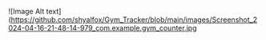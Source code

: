 
![Image Alt text](https://github.com/shyalfox/Gym_Tracker/blob/main/images/Screenshot_2024-04-16-21-48-14-979_com.example.gym_counter.jpg
